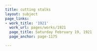```yaml
---
title: cutting stalks
layout: subject
page_links:
- work_title: '1921'
  work_url: pages/works/1921
  page_title: Saturday February 19, 1921
  page_anchor: page-1175

---
```

